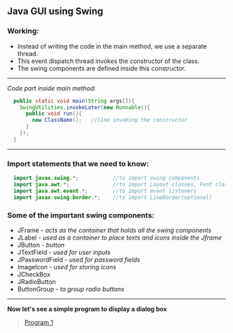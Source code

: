 ## Java GUI using Swing
### Working:
* Instead of writing the code in the main method, we use a separate thread.
* This event dispatch thread invokes the constructor of the class.
* The swing components are defined inside this constructor.
--- 
*Code part inside main method:*
```java
  public static void main(String args[]){
    SwingUtilities.invokeLater(new Runnable(){
      public void run(){ 
        new ClassName();   //line invoking the constructor
      }
    });
  }
```
---
### Import statements that we need to know:
```java
  import javax.swing.*;           //to import swing components
  import java.awt.*;              //to import Layout classes, Font class, Color class
  import java.awt.event.*;        //to import event listeners
  import javax.swing.border.*;    //to import LineBorder(optional)
```

### Some of the important swing components:
* JFrame   - *acts as the container that holds all the swing components*
* JLabel   - *used as a container to place texts and icons inside the Jframe*
* JButton  - *button*
* JTextField - *used for user inputs*
* JPasswordField - *used for password fields*
* ImageIcon - *used for storing icons*
* JCheckBox
* JRadioButton
* ButtonGroup - *to group radio buttons*
---
**Now let's see a simple program to display a dialog box**
> [Program 1](https://github.com/ShimilSAbraham/Coding-Tutorial/tree/main/Java/Swing/Program%201 "Dialog Box")


